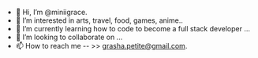 - 👋 Hi, I’m @miniigrace.
- 👀 I’m interested in arts, travel, food, games, anime..
- 🌱 I’m currently learning how to code to become a full stack developer ...
- 💞️ I’m looking to collaborate on ...
- 📫 How to reach me  -- >> grasha.petite@gmail.com.

<!---
miniigrace/miniigrace is a ✨ special ✨ repository because its `README.md` (this file) appears on your GitHub profile.
You can click the Preview link to take a look at your changes.
--->
